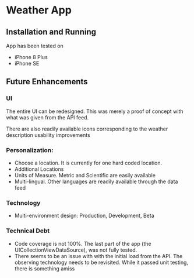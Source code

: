# Weather App

## Installation and Running
App has been tested on
 
 * iPhone 8 Plus
 * iPhone SE
 

## Future Enhancements

### UI
The entire UI can be redesigned. This was merely a proof of concept with what was given from the API feed.

There are also readily available icons corresponding to the weather description usability improvements

### Personalization:

 * Choose a location. It is currently for one hard coded location.
 * Additional Locations
 * Units of Measure. Metric and Scientific are easily available
 * Multi-lingual. Other languages are readily available through the data feed

### Technology

* Multi-environment design: Production, Development, Beta

### Technical Debt
* Code coverage is not 100%. The last part of the app (the UICollectionViewDataSource), was not fully tested.
* There seems to be an issue with with the initial load from the API. The observing technology needs to be revisited. While it passed unit testing, there is something amiss

